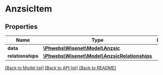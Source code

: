 # AnzsicItem

## Properties
Name | Type | Description | Notes
------------ | ------------- | ------------- | -------------
**data** | [**\Phwebs\Wisenet\Model\Anzsic**](Anzsic.md) |  | [optional] 
**relationships** | [**\Phwebs\Wisenet\Model\AnzsicRelationships**](AnzsicRelationships.md) |  | [optional] 

[[Back to Model list]](../../README.md#documentation-for-models) [[Back to API list]](../../README.md#documentation-for-api-endpoints) [[Back to README]](../../README.md)

